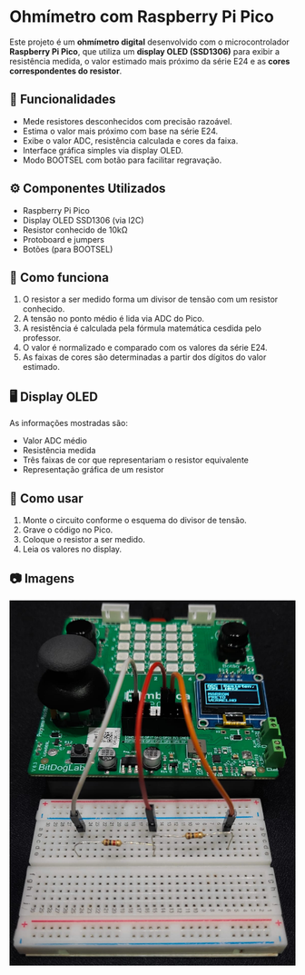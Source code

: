 # Ohmímetro com Raspberry Pi Pico

Este projeto é um **ohmímetro digital** desenvolvido com o microcontrolador **Raspberry Pi Pico**, que utiliza um **display OLED (SSD1306)** para exibir a resistência medida, o valor estimado mais próximo da série E24 e as **cores correspondentes do resistor**.

## 🧪 Funcionalidades

- Mede resistores desconhecidos com precisão razoável.
- Estima o valor mais próximo com base na série E24.
- Exibe o valor ADC, resistência calculada e cores da faixa.
- Interface gráfica simples via display OLED.
- Modo BOOTSEL com botão para facilitar regravação.

## ⚙️ Componentes Utilizados

- Raspberry Pi Pico
- Display OLED SSD1306 (via I2C)
- Resistor conhecido de 10kΩ
- Protoboard e jumpers
- Botões (para BOOTSEL)

## 📐 Como funciona

1. O resistor a ser medido forma um divisor de tensão com um resistor conhecido.
2. A tensão no ponto médio é lida via ADC do Pico.
3. A resistência é calculada pela fórmula matemática cesdida pelo professor.
4. O valor é normalizado e comparado com os valores da série E24.
5. As faixas de cores são determinadas a partir dos dígitos do valor estimado.

## 🖥️ Display OLED

As informações mostradas são:

- Valor ADC médio
- Resistência medida
- Três faixas de cor que representariam o resistor equivalente
- Representação gráfica de um resistor

## 🚀 Como usar

1. Monte o circuito conforme o esquema do divisor de tensão.
2. Grave o código no Pico.
3. Coloque o resistor a ser medido.
4. Leia os valores no display.

## 📷 Imagens 
<img src="imagens/img.jpg">
